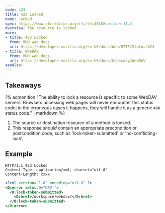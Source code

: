 ```yaml
---
code: 423
title: 423 Locked
name: Locked
spec: https://www.rfc-editor.org/rfc/rfc4918#section-11.3
overview: The resource is locked.
more:
- title: 423 Locked
  from: MDN web docs
  url: https://developer.mozilla.org/en-US/docs/Web/HTTP/Status/423
- title: WebDAV
  from: MDN web docs
  url: https://developer.mozilla.org/en-US/docs/Glossary/WebDAV
seeAlso:
---
```


## Takeaways

{% admonition "The ability to lock a resource is specific to some WebDAV servers. Browsers accessing web pages will never encounter this status code; in the erroneous cases it happens, they will handle it as a generic `400` status code." | markdown %}

1. The source or destination resource of a method is locked.
1. This response _should_ contain an appropriate precondition or postcondition code, such as 'lock-token-submitted' or 'no-conflicting-lock'.

## Example

<span class="multipart-codeblock">

```http
HTTP/1.1 423 Locked
Content-Type: application/xml; charset="utf-8"
Content-Length: xxxx
```

```xml
<?xml version="1.0" encoding="utf-8" ?>
<D:error xmlns:D="DAV:">
  <D:lock-token-submitted>
    <D:href>/workspace/webdav/</D:href>
  </D:lock-token-submitted>
</D:error>
```

</span>
